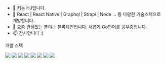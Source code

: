 - 👋 저는 HJ입니다.
- 👀 React | React Native | Graphql | Strapi | Node ... 등 다양한 기술스택으로 개발합니다. 
- 🌱 요즘 관심있는 분야는 블록체인입니다. 새롭게 Go언어를 공부중입니다. 
- 📫 감사합니다 :)

<!---
hojunin/hojunin is a ✨ special ✨ repository because its `README.md` (this file) appears on your GitHub profile.
You can click the Preview link to take a look at your changes.
--->
개발 스택


<img src="https://img.shields.io/badge/JavaScript-20c997?style=flat-square&logo=JavaScript&logoColor=black"/>
<img src="https://img.shields.io/badge/TypeScript-20c997?style=flat-square&logo=TypeScript&logoColor=black"/>
<img src="https://img.shields.io/badge/Go-20c997?style=flat-square&logo=Go&logoColor=black"/>

<img src="https://img.shields.io/badge/React-20c997?style=flat-square&logo=React&logoColor=black"/>
<img src="https://img.shields.io/badge/Node.js-20c997?style=flat-square&logo=Node.js&logoColor=black"/>
<img src="https://img.shields.io/badge/Strapi-20c997?style=flat-square&logo=Strapi&logoColor=black"/>
<img src="https://img.shields.io/badge/PostgreSQL-20c997?style=flat-square&logo=PostgreSQL&logoColor=black"/>
<img src="https://img.shields.io/badge/Notion-20c997?style=flat-square&logo=Notion&logoColor=black"/>
